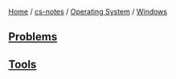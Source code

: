 [Home](https://mengxianbin.github.io) /
[cs-notes](https://mengxianbin.github.io/cs-notes/site) /
[Operating System](https://mengxianbin.github.io/cs-notes/site/Operating%20System) /
[Windows](https://mengxianbin.github.io/cs-notes/site/Operating%20System/Windows)

## [Problems](https://mengxianbin.github.io/cs-notes/site/Operating%20System/Windows/Problems/)

## [Tools](https://mengxianbin.github.io/cs-notes/site/Operating%20System/Windows/Tools/)
